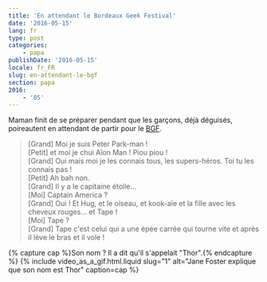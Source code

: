 ```yaml
---
title: 'En attendant le Bordeaux Geek Festival'
date: '2016-05-15'
lang: fr
type: post
categories:
    - papa
publishDate: '2016-05-15'
locale: fr_FR
slug: en-attendant-le-bgf
section: papa
2016:
    - '05'
---
```


Maman finit de se préparer pendant que les garçons, déjà déguisés, poireautent en attendant de partir pour le [<abbr title="Bordeaux Geek Festival">BGF</abbr>](http://geek-festival.fr/).

<!--more-->

> [Grand] Moi je suis Peter Park-man !  
> [Petit] et moi je chui Aïon Man ! Piou piou !  
> [Grand] Oui mais moi je les connais tous, les supers-héros. Toi tu les connais pas !  
> [Petit] Ah bah non.  
> [Grand] Il y a le capitaine étoile…  
> [Moi] <span lang="en">Captain America</span> ?  
> [Grand] Oui ! Et Hug, et le oiseau, et kook-aïe et la fille avec les cheveux rouges… et Tape !  
> [Moi] Tape ?  
> [Grand] Tape c'est celui qui a une épée carrée qui tourne vite et après il lève le bras et il vole !

{% capture cap %}Son nom ? Il a dit qu'il s'appelait "Thor".{% endcapture %}
{% include video_as_a_gif.html.liquid 
  slug="1" 
  alt="Jane Foster explique que son nom est Thor" 
  caption=cap
%}